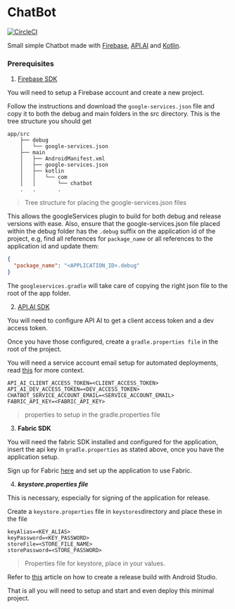 # ChatBot

[![CircleCI](https://circleci.com/gh/Wyvarn/chatbot.svg?style=svg)](https://circleci.com/gh/Wyvarn/chatbot)

Small simple Chatbot made with [Firebase](https://firebase.google.com/), [API.AI](https://api.ai/) and [Kotlin](https://kotlinlang.org/).

### Prerequisites

1. [Firebase SDK](https://firebase.google.com/)

You will need to setup a Firebase account and create a new project.

Follow the instructions and download the `google-services.json` file and copy it to both the debug and main folders in the src directory.
This is the tree structure you should get

```plain
app/src
    ├── debug
    │   └── google-services.json
    ├── main
    │   ├── AndroidManifest.xml
    │   ├── google-services.json
    │   ├── kotlin
    │   │   └── com
    │   │       └── chatbot
    .   .       .
```
> Tree structure for placing the google-services.json files

This allows the googleServices plugin to build for both debug and release versions with ease.
Also, ensure that the google-services.json file placed within the debug folder has the `.debug` suffix on the application id of the project, e.g, find all references for `package_name` or all references to the application id and update them:

```json
{
  "package_name": "<APPLICATION_ID>.debug"
}
```

The `googleservices.gradle` will take care of copying the right json file to the root of the app folder.

2. [API.AI SDK](https://console.api.ai/api-client/#/editAgent/)

You will need to configure API AI to get a client access token and a dev access token.

Once you have those configured, create a `gradle.properties file` in the root of the project.

You will need a service account email setup for automated deployments, read [this](./keystores/README.md) for more context.

```properties
API_AI_CLIENT_ACCESS_TOKEN=<CLIENT_ACCESS_TOKEN>
API_AI_DEV_ACCESS_TOKEN=<DEV_ACCESS_TOKEN>
CHATBOT_SERVICE_ACCOUNT_EMAIL=<SERVICE_ACCOUNT_EMAIL>
FABRIC_API_KEY=<FABRIC_API_KEY>
```
> properties to setup in the gradle.properties file

3. **Fabric SDK**

You will need the fabric SDK installed and configured for the application, insert the api key in `gradle.properties` as stated above, once you have the application setup.

Sign up for Fabric [here](https://fabric.io/) and set up the application to use Fabric.

4. ***keystore.properties file***

This is necessary, especially for signing of the application for release.

Create a `keystore.properties` file in `keystores`directory and place these in the file

```properties
keyAlias=<KEY_ALIAS>
keyPassword=<KEY_PASSWORD>
storeFile=<STORE_FILE_NAME>
storePassword=<STORE_PASSWORD>
```
> Properties file for keystore, place in your values.

Refer to [this](https://developer.android.com/studio/publish/app-signing.html) article on how to create a release build with Android Studio.

That is all you will need to setup and start and even deploy this minimal project.
